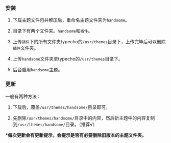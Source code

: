 ### 安装

1. 下载主题文件包并解压后，重命名主题文件夹为`handsome`。

2. 目录下有两个文件夹。`handsome`和`插件`。

3. 上传`插件`下的所有文件夹typecho的`/usr/themes`目录下，上传完毕后可以删除`插件`文件夹。

4. 上传`handsome`文件夹至typecho的`/usr/themes`目录下。

5. 后台启用`handsome`主题。



### 更新

一般有两种方法：

1. 下载后，覆盖`/usr/themes/handsome/`目录即可。

2. 先删除`/usr/themes/handsome/`目录中的内容，然后新主题中的内容复制到`/usr/themes/handsome/`目录。（推荐√）

**\*每次更新会有更新提示，会提示是否有必要删除旧版本的主题文件夹。**
